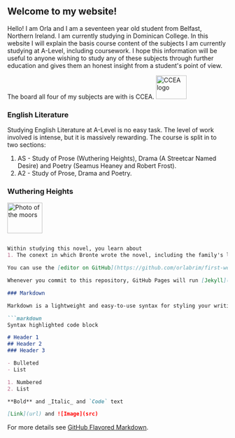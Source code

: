 ## Welcome to my website!

Hello! I am Orla and I am a seventeen year old student from Belfast, Northern Ireland. I am currently studying in Dominican College. In this website I will explain the basis course content of the subjects I am currently studying at A-Level, including coursework. I hope this information will be useful to anyone wishing to study any of these subjects through further education and gives them an honest insight from a student's point of view.

The board all four of my subjects are with is CCEA.
<img src="http://ccea.org.uk/sites/all/themes/ccea_subtheme/logo.png" alt="CCEA logo" width="70" height="54">

### English Literature

Studying English Literature at A-Level is no easy task. The level of work involved is intense, but it is massively rewarding. The course is split in to two sections:

1. AS - Study of Prose (Wuthering Heights), Drama (A Streetcar Named Desire) and Poetry (Seamus Heaney and Robert Frost).
2. A2 - Study of Prose, Drama and Poetry.

### Wuthering Heights

<img src="https://static.independent.co.uk/s3fs-public/styles/article_small/public/thumbnails/image/2018/03/29/17/wuth-heights-2.jpg" alt="Photo of the moors" width="80" height="70">

```markdown

Within studying this novel, you learn about
1. The conext in which Bronte wrote the novel, including the family's living conditions, social expectations for women at the time and how she defied the usual romance story for the more gruesome and gothic tale of a deranged family.  

You can use the [editor on GitHub](https://github.com/orlabrim/first-website/edit/master/README.md) to maintain and preview the content for your website in Markdown files.

Whenever you commit to this repository, GitHub Pages will run [Jekyll](https://jekyllrb.com/) to rebuild the pages in your site, from the content in your Markdown files.

### Markdown

Markdown is a lightweight and easy-to-use syntax for styling your writing. It includes conventions for

```markdown
Syntax highlighted code block

# Header 1
## Header 2
### Header 3

- Bulleted
- List

1. Numbered
2. List

**Bold** and _Italic_ and `Code` text

[Link](url) and ![Image](src)
```

For more details see [GitHub Flavored Markdown](https://guides.github.com/features/mastering-markdown/).


